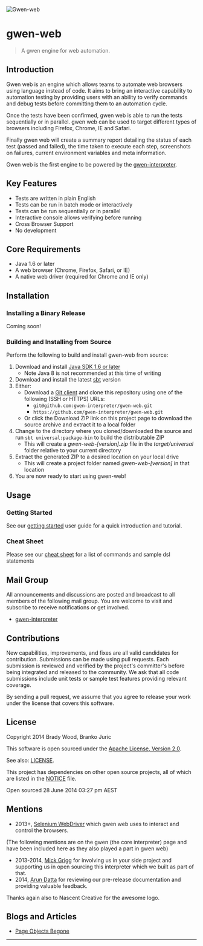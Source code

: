 ![Gwen-web](https://github.com/gwen-interpreter/gwen/blob/master/doc/img/gwen-attractor.png)

gwen-web
========

> A gwen engine for web automation.

Introduction
------------
Gwen web is an engine which allows teams to automate web browsers using 
language instead of code.  It aims to bring an interactive capability to
automation testing by providing users with an ability to verify commands 
and debug tests before committing them to an automation cycle.  
 
Once the tests have been confirmed, gwen web is able to run the tests 
sequentially or in parallel.  gwen web can be used to target different types
of browsers including Firefox, Chrome, IE and Safari.

Finally gwen web will create a summary report detailing the status of each 
test (passed and failed), the time taken to execute each step, screenshots 
on failures, current environment variables and meta information.

Gwen web is the first engine to be powered by the 
[gwen-interpreter](https://github.com/gwen-interpreter/gwen).


Key Features
------------
- Tests are written in plain English
- Tests can be run in batch mode or interactively
- Tests can be run sequentially or in parallel
- Interactive console allows verifying before running
- Cross Browser Support
- No development
 
Core Requirements
-----------------

- Java 1.6 or later
- A web browser (Chrome, Firefox, Safari, or IE)
- A native web driver (required for Chrome and IE only)

Installation
------------

### Installing a Binary Release

Coming soon!

### Building and Installing from Source

Perform the following to build and install gwen-web from source: 

1. Download and install [Java SDK 1.6 or later](http://www.oracle.com/technetwork/java/javase/downloads/index.html) 
   - Note Java 8 is not recommended at this time of writing
2. Download and install the latest [sbt](http://www.scala-sbt.org/) version
3. Either:
   - Download a [Git client](http://git-scm.com/downloads) and clone this 
     repository using one of the following (SSH or HTTPS) URLs: 
     - `git@github.com:gwen-interpreter/gwen-web.git`
     - `https://github.com/gwen-interpreter/gwen-web.git`
   - Or click the Download ZIP link on this project page to download 
     the source archive and extract it to a local folder  
4. Change to the directory where you cloned/downloaded the source and run 
   `sbt universal:package-bin` to build the distributable ZIP
   - This will create a _gwen-web-[version].zip_ file in the 
     _target/universal_ folder relative to your current directory
5. Extract the generated ZIP to a desired location on your local drive
   - This will create a project folder named _gwen-web-[version]_ in that 
     location
6. You are now ready to start using gwen-web!

Usage
-----

### Getting Started

See our [getting started](doc/START.md) user guide for a quick introduction 
and tutorial.

### Cheat Sheet

Please see our [cheat sheet](doc/CHEATSHEET.md) for a list of commands and sample dsl statements

Mail Group
----------

All announcements and discussions are posted and broadcast to all members of 
the following mail group. You are welcome to visit and subscribe to receive 
notifications or get involved.

- [gwen-interpreter](https://groups.google.com/d/forum/gwen-interpreter) 

Contributions
-------------

New capabilities, improvements, and fixes are all valid candidates for 
contribution. Submissions can be made using pull requests. Each submission 
is reviewed and verified by the project's committer's before being integrated 
and released to the community. We ask that all code submissions include unit 
tests or sample test features providing relevant coverage.

By sending a pull request, we assume that you agree to release your work under 
the license that covers this software.

License
-------

Copyright 2014 Brady Wood, Branko Juric

This software is open sourced under the 
[Apache License, Version 2.0](http://www.apache.org/licenses/LICENSE-2.0.txt).

See also: [LICENSE](LICENSE).

This project has dependencies on other open source projects, all of which are 
listed in the [NOTICE](NOTICE) file.

Open sourced 28 June 2014 03:27 pm AEST

Mentions
--------
- 2013+,  [Selenium WebDriver](http://docs.seleniumhq.org/docs/03_webdriver.jsp) which gwen web uses
  to interact and control the browsers.

(The following mentions are on the gwen (the core interpreter) page and have been included here as they also 
played a part in gwen web)

- 2013-2014, [Mick Grigg](http://au.linkedin.com/in/mickgrigg) for 
  involving us in your side project and supporting us in open sourcing this 
  interpreter which we built as part of that. 
- 2014, [Arun Datta](http://au.linkedin.com/in/arundatta) for reviewing our 
  pre-release documentation and providing valuable feedback.

Thanks again also to Nascent Creative for the awesome logo.

Blogs and Articles
------------------

- [Page Objects Begone](http://warpedjavaguy.wordpress.com/2014/08/27/page-objects-begone/)

***
